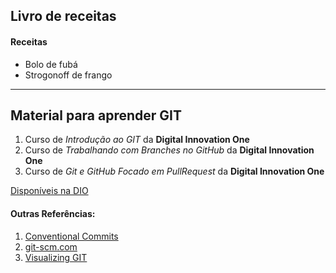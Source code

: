 ## Livro de receitas

#### Receitas

- Bolo de fubá
- Strogonoff de frango

---


## Material para aprender GIT

1. Curso de _Introdução ao GIT_ da **Digital Innovation One**
2. Curso de _Trabalhando com Branches no GitHub_ da **Digital Innovation One**
3. Curso de _Git e GitHub Focado em PullRequest_ da **Digital Innovation One**

[Disponíveis na DIO](https://www.dio.me)

#### Outras Referências:
 1. [Conventional Commits](https://www.conventionalcommits.org/en/v1.0.0/)
 2. [git-scm.com](https://git-scm.com/)
 3. [Visualizing GIT](https://git-school.github.io/visualizing-git/)

